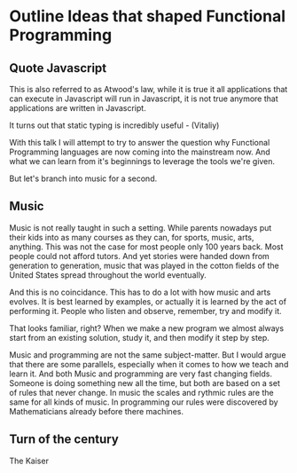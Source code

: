 # Outline Ideas that shaped Functional Programming

## Quote Javascript
This is also referred to as Atwood's law, while it is true it all applications that can execute in Javascript will run in Javascript, it is not true anymore that applications are written in Javascript.

It turns out that static typing is incredibly useful - (Vitaliy)

With this talk I will attempt to try to answer the question why Functional Programming languages are now coming into the mainstream now. And what we can learn from it's beginnings to leverage the tools we're given.

But let's branch into music for a second.

## Music
Music is not really taught in such a setting. While parents nowadays put their kids into as many courses as they can, for sports, music, arts, anything. This was not the case for most people only 100 years back. Most people could not afford tutors. And yet stories were handed down from generation to generation, music that was played in the cotton fields of the United States spread throughout the world eventually.

And this is no coincidance. This has to do a lot with how music and arts evolves. It is best learned by examples, or actually it is learned by the act of performing it. People who listen and observe, remember, try and modify it.

That looks familiar, right? When we make a new program we almost always start from an existing solution, study it, and then modify it step by step.

Music and programming are not the same subject-matter. But I would argue that there are some parallels, especially when it comes to how we teach and learn it. And both Music and programming are very fast changing fields. Someone is doing something new all the time, but both are based on a set of rules that never change. In music the scales and rythmic rules are the same for all kinds of music. In programming our rules were discovered by Mathematicians already before there machines.

## Turn of the century
The Kaiser